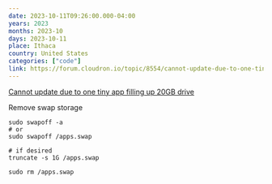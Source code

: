 ```yaml
---
date: 2023-10-11T09:26:00.000-04:00
years: 2023
months: 2023-10
days: 2023-10-11
place: Ithaca
country: United States
categories: ["code"]
link: https://forum.cloudron.io/topic/8554/cannot-update-due-to-one-tiny-app-filling-up-20gb-drive/19
---
```

[Cannot update due to one tiny app filling up 20GB drive](https://forum.cloudron.io/topic/8554/cannot-update-due-to-one-tiny-app-filling-up-20gb-drive/19)

Remove swap storage

```
sudo swapoff -a
# or
sudo swapoff /apps.swap

# if desired
truncate -s 1G /apps.swap

sudo rm /apps.swap
```
